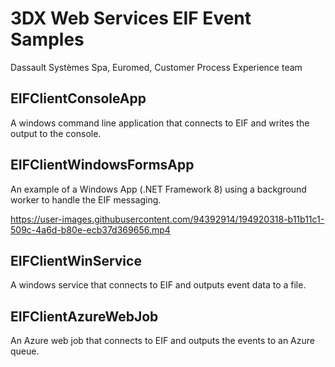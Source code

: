 # 3DX Web Services EIF Event Samples
Dassault Systèmes Spa, Euromed, Customer Process Experience team

## EIFClientConsoleApp
A windows command line application that connects to EIF and writes the output to the console.

## EIFClientWindowsFormsApp
An example of a Windows App (.NET Framework 8) using a background worker to handle the EIF messaging.

https://user-images.githubusercontent.com/94392914/194920318-b11b11c1-509c-4a6d-b80e-ecb37d369656.mp4

## EIFClientWinService
A windows service that connects to EIF and outputs event data to a file.

## EIFClientAzureWebJob
An Azure web job that connects to EIF and outputs the events to an Azure queue.
